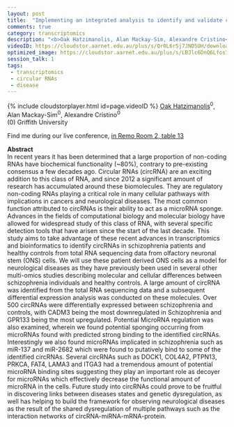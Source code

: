 ```yaml
---
layout: post
title:  "Implementing an integrated analysis to identify and validate circular RNAs using patient-derived neuronal stem cells."
comments: true
category: transcriptomics
description: "<b>Oak Hatzimanolis, Alan Mackay-Sim, Alexandre Cristino</b><br/>In recent years it has been determined that a larg..."
videoID: https://cloudstor.aarnet.edu.au/plus/s/Qr0L6r5j7JND5UH/download
optimized_image: https://cloudstor.aarnet.edu.au/plus/s/LBJlc6DnQ6Lfos1/download
session_talk: 1
tags:
 - transcriptomics
 - circular RNAs
 - disease
---
```

{% include cloudstorplayer.html id=page.videoID %}
<u>Oak Hatzimanolis</u><sup>0</sup>, Alan Mackay-Sim<sup>0</sup>, Alexandre Cristino<sup>0</sup><br/>
\(0\) Griffith University

Find me during our live conference, [in Remo Room 2, table 13](https://remo.co)

<b>Abstract</b><br/>
In recent years it has been determined that a large proportion of non-coding RNAs have biochemical functionality \(~80%\), contrary to pre-existing consensus a few decades ago. Circular RNAs \(circRNA\) are an exciting addition to this class of RNA, and since 2012 a significant amount of research has accumulated around these biomolecules. They are regulatory non-coding RNAs playing a critical role in many cellular pathways with implications in cancers and neurological diseases. The most common function attributed to circRNAs is their ability to act as a microRNA sponge. Advances in the fields of computational biology and molecular biology have allowed for widespread study of this class of RNA, with several specific detection tools that have arisen since the start of the last decade. This study aims to take advantage of these recent advances in transcriptomics and bioinformatics to identify circRNAs in schizophrenia patients and healthy controls from total RNA sequencing data from olfactory neuronal stem \(ONS\) cells.  We will use these patient derived ONS cells as a model for neurological diseases as they have previously been used in several other multi-omics studies describing molecular and cellular differences between schizophrenia individuals and healthy controls.  A large amount of circRNA was identified from the total RNA sequencing data and a subsequent differential expression analysis was conducted on these molecules. Over 500 circRNAs were differentially expressed between schizophrenia and controls, with CADM3 being the most downregulated in Schizophrenia and GPR133 being the most upregulated.  Potential MicroRNA regulation was also examined, wherein we found potential sponging occurring from microRNAs found with predicted strong binding to the identified circRNAs. Interestingly we also found microRNAs implicated in schizophrenia such as miR-137 and miR-2682 which were found to putatively bind to some of the identified circRNAs. Several circRNAs such as DOCK1, COL4A2, PTPN13, PRKCA, FAT4, LAMA3 and ITGA3 had a tremendous amount of potential microRNA binding sites suggesting they play an important role as decoyer for microRNAs which effectively decrease the functional amount of microRNA in the cells. Future study into circRNAs could prove to be fruitful in discovering links between diseases states and genetic dysregulation, as well has helping to build the framework for observing neurological diseases as the result of the shared dysregulation of multiple pathways such as the interaction networks of circRNA-miRNA-mRNA-protein.  
